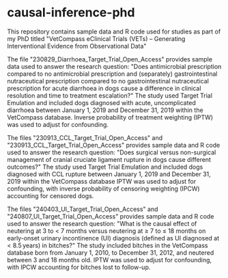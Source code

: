 # causal-inference-phd
This repository contains sample data and R code used for studies as part of my PhD titled "VetCompass eClinical Trials (VETs) – Generating Interventional Evidence from Observational Data"

The file "230829_Diarrhoea_Target_Trial_Open_Access" provides sample data used to answer the research question: "Does antimicrobial prescription compared to no antimicrobial prescription and (separately) gastrointestinal nutraceutical prescription compared to no gastrointestinal nutraceutical prescription for acute diarrhoea in dogs cause a difference in clinical resolution and time to treatment escalation?"
The study used Target Trial Emulation and included dogs diagnosed with acute, uncomplicated diarrhoea between January 1, 2019 and December 31, 2019 within the VetCompass database.
Inverse probability of treatment weighting (IPTW) was used to adjust for confounding.

The files "230913_CCL_Target_Trial_Open_Access" and "230913_CCL_Target_Trial_Open_Access" provides sample data and R code used to answer the research question: 
"Does surgical versus non-surgical management of cranial cruciate ligament rupture in dogs cause different outcomes?"
The study used Target Trial Emulation and included dogs diagnosed with CCL rupture between January 1, 2019 and December 31, 2019 within the VetCompass database
IPTW was used to adjust for confounding, with inverse probability of censoring weighting (IPCW) accounting for censored dogs.

The files "240403_UI_Target_Trial_Open_Access" and "240807_UI_Target_Trial_Open_Access" provides sample data and R code used to answer the research question: 
"What is the causal effect of neutering at 3 to < 7 months versus neutering at ≥ 7 to ≤ 18 months on early-onset urinary incontinence (UI) diagnosis (defined as UI diagnosed at < 8.5 years) in bitches?" 
The study included bitches in the VetCompass database born from January 1, 2010, to December 31, 2012, and neutered between 3 and 18 months old. 
IPTW was used to adjust for confounding, with IPCW accounting for bitches lost to follow-up.

